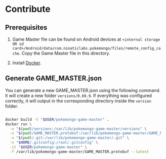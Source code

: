 # Contribute

## Prerequisites

1. Game Master file can be found on Android devices at `<internal storage OR sd card>/Android/data/com.ninaticlabs.pokemongo/files/remote_config_cache`. Copy the Game Master file in this directory.

2. Install [Docker](https://docs.docker.com/install/).

## Generate GAME_MASTER.json

You can generate a new GAME_MASTER.json using the following command.
It will create a new folder `versions/0.69.9`.
If everything was configured correctly, it will output in the
corresponding directory inside the `version` folder.

```bash

docker build -t "$USER/pokemongo-game-master" .
docker run \
  -v "$(pwd)/versions:/var/lib/pokemongo-game-master/versions" \
  -v "$(pwd)/GAME_MASTER.protobuf:/var/lib/pokemongo-game-master/GAME_MASTER.protobuf" \
  -v "$(pwd)/.git:/var/lib/pokemongo-game-master/.git" \
  -v "$HOME/.gitconfig:/root/.gitconfig" \
  -it "$USER/pokemongo-game-master" \
  -f /var/lib/pokemongo-game-master/GAME_MASTER.protobuf --latest

```
